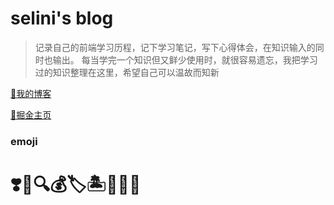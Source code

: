 # selini's blog

> 记录自己的前端学习历程，记下学习笔记，写下心得体会，在知识输入的同时也输出。
> 每当学完一个知识但又鲜少使用时，就很容易遗忘，我把学习过的知识整理在这里，希望自己可以温故而知新

[🌙我的博客](http://selini559.github.io)

[🌙掘金主页](https://juejin.cn/user/3241815294873080)

### emoji

# ❣️🌄🔍💰🏷️🏝️🌰✨🌙

